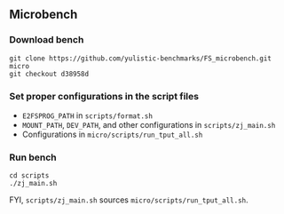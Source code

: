 ## Microbench

### Download bench

```shell
git clone https://github.com/yulistic-benchmarks/FS_microbench.git micro
git checkout d38958d
```

### Set proper configurations in the script files

- `E2FSPROG_PATH` in `scripts/format.sh`
- `MOUNT_PATH`, `DEV_PATH`, and other configurations in `scripts/zj_main.sh`
- Configurations in `micro/scripts/run_tput_all.sh`

### Run bench

```shell
cd scripts
./zj_main.sh
```

FYI, `scripts/zj_main.sh` sources `micro/scripts/run_tput_all.sh`.
